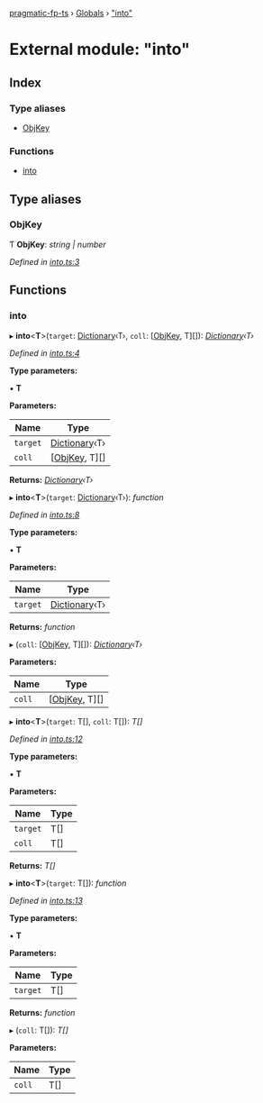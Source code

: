 [pragmatic-fp-ts](../README.md) › [Globals](../globals.md) › ["into"](_into_.md)

# External module: "into"

## Index

### Type aliases

* [ObjKey](_into_.md#objkey)

### Functions

* [into](_into_.md#into)

## Type aliases

###  ObjKey

Ƭ **ObjKey**: *string | number*

*Defined in [into.ts:3](https://github.com/hermann-p/pragmatic-fp-ts/blob/65c599f/src/into.ts#L3)*

## Functions

###  into

▸ **into**<**T**>(`target`: [Dictionary](_types_.md#dictionary)‹T›, `coll`: [[ObjKey](_into_.md#objkey), T][]): *[Dictionary](_types_.md#dictionary)‹T›*

*Defined in [into.ts:4](https://github.com/hermann-p/pragmatic-fp-ts/blob/65c599f/src/into.ts#L4)*

**Type parameters:**

▪ **T**

**Parameters:**

Name | Type |
------ | ------ |
`target` | [Dictionary](_types_.md#dictionary)‹T› |
`coll` | [[ObjKey](_into_.md#objkey), T][] |

**Returns:** *[Dictionary](_types_.md#dictionary)‹T›*

▸ **into**<**T**>(`target`: [Dictionary](_types_.md#dictionary)‹T›): *function*

*Defined in [into.ts:8](https://github.com/hermann-p/pragmatic-fp-ts/blob/65c599f/src/into.ts#L8)*

**Type parameters:**

▪ **T**

**Parameters:**

Name | Type |
------ | ------ |
`target` | [Dictionary](_types_.md#dictionary)‹T› |

**Returns:** *function*

▸ (`coll`: [[ObjKey](_into_.md#objkey), T][]): *[Dictionary](_types_.md#dictionary)‹T›*

**Parameters:**

Name | Type |
------ | ------ |
`coll` | [[ObjKey](_into_.md#objkey), T][] |

▸ **into**<**T**>(`target`: T[], `coll`: T[]): *T[]*

*Defined in [into.ts:12](https://github.com/hermann-p/pragmatic-fp-ts/blob/65c599f/src/into.ts#L12)*

**Type parameters:**

▪ **T**

**Parameters:**

Name | Type |
------ | ------ |
`target` | T[] |
`coll` | T[] |

**Returns:** *T[]*

▸ **into**<**T**>(`target`: T[]): *function*

*Defined in [into.ts:13](https://github.com/hermann-p/pragmatic-fp-ts/blob/65c599f/src/into.ts#L13)*

**Type parameters:**

▪ **T**

**Parameters:**

Name | Type |
------ | ------ |
`target` | T[] |

**Returns:** *function*

▸ (`coll`: T[]): *T[]*

**Parameters:**

Name | Type |
------ | ------ |
`coll` | T[] |

